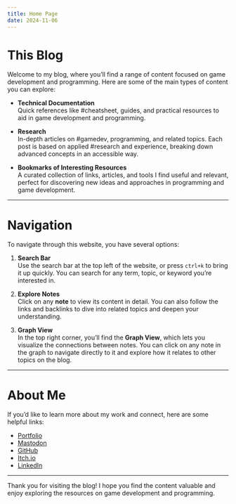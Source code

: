 ```yaml
---
title: Home Page
date: 2024-11-06
---
```

# This Blog

Welcome to my blog, where you’ll find a range of content focused on game development and programming. Here are some of the main types of content you can explore:

- **Technical Documentation**  
  Quick references like #cheatsheet, guides, and practical resources to aid in game development and programming.

- **Research**  
  In-depth articles on #gamedev, programming, and related topics. Each post is based on applied #research and experience, breaking down advanced concepts in an accessible way.

- **Bookmarks of Interesting Resources**  
  A curated collection of links, articles, and tools I find useful and relevant, perfect for discovering new ideas and approaches in programming and game development.

---

# Navigation

To navigate through this website, you have several options:

1. **Search Bar**  
   Use the search bar at the top left of the website, or press `ctrl+k` to bring it up quickly. You can search for any term, topic, or keyword you’re interested in.

2. **Explore Notes**  
   Click on any **note** to view its content in detail. You can also follow the links and backlinks to dive into related topics and deepen your understanding.

3. **Graph View**  
   In the top right corner, you’ll find the **Graph View**, which lets you visualize the connections between notes. You can click on any note in the graph to navigate directly to it and explore how it relates to other topics on the blog.

---

# About Me

If you’d like to learn more about my work and connect, here are some helpful links:

- [Portfolio](https://mdoradom.github.io/mdoradom/)
- [Mastodon](https://mastodon.social/@mdoradom)
- [GitHub](https://github.com/mdoradom/)
- [Itch.io](https://mdoradom.itch.io/)
- [LinkedIn](https://www.linkedin.com/in/mario-dorado-martinez/)

---

Thank you for visiting the blog! I hope you find the content valuable and enjoy exploring the resources on game development and programming.
